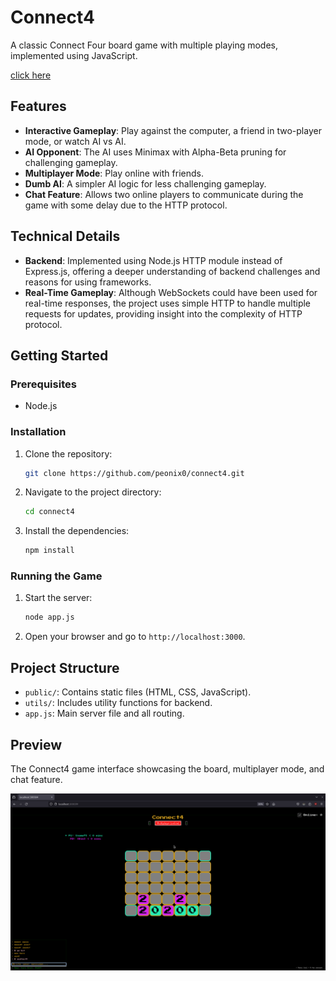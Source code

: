# Connect4

A classic Connect Four board game with multiple playing modes, implemented using JavaScript.

[click here](http://curous.live:3000/)

## Features

- **Interactive Gameplay**: Play against the computer, a friend in two-player mode, or watch AI vs AI.
- **AI Opponent**: The AI uses Minimax with Alpha-Beta pruning for challenging gameplay.
- **Multiplayer Mode**: Play online with friends.
- **Dumb AI**: A simpler AI logic for less challenging gameplay.
- **Chat Feature**: Allows two online players to communicate during the game with some delay due to the HTTP protocol.

## Technical Details

- **Backend**: Implemented using Node.js HTTP module instead of Express.js, offering a deeper understanding of backend challenges and reasons for using frameworks.
- **Real-Time Gameplay**: Although WebSockets could have been used for real-time responses, the project uses simple HTTP to handle multiple requests for updates, providing insight into the complexity of HTTP protocol.

## Getting Started

### Prerequisites

- Node.js

### Installation

1. Clone the repository:
   ```bash
   git clone https://github.com/peonix0/connect4.git
   ```
2. Navigate to the project directory:
   ```bash
   cd connect4
   ```
3. Install the dependencies:
   ```bash
   npm install
   ```

### Running the Game

1. Start the server:
   ```bash
   node app.js
   ```
2. Open your browser and go to `http://localhost:3000`.

## Project Structure

- `public/`: Contains static files (HTML, CSS, JavaScript).
- `utils/`: Includes utility functions for backend.
- `app.js`: Main server file and all routing.

## Preview
The Connect4 game interface showcasing the board, multiplayer mode, and chat feature.

![The Connect4 game interface showcasing the board, multiplayer mode, and chat feature](./connect4.png)
